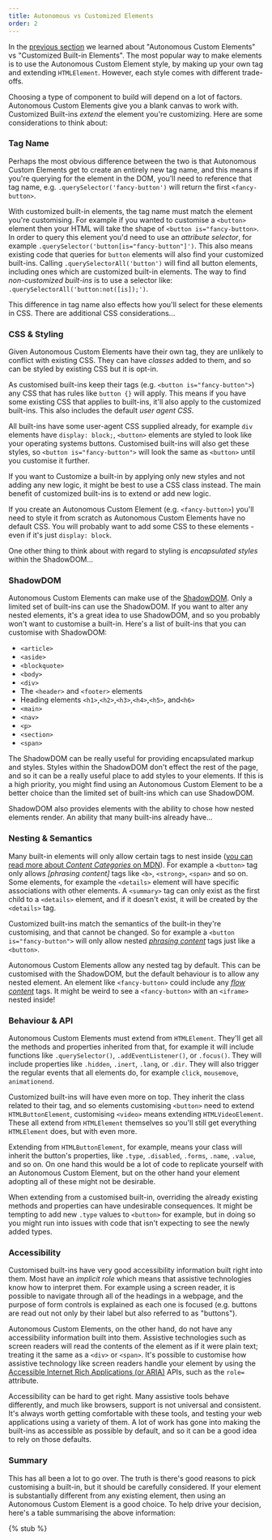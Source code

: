 ```yaml
---
title: Autonomous vs Customized Elements
order: 2
---
```


In the [previous section][defining-a-component] we learned about "Autonomous Custom Elements" vs "Customized Built-in
Elements". The most popular way to make elements is to use the Autonomous Custom Element style, by making up your own
tag and extending `HTMLElement`. However, each style comes with different trade-offs.

[defining-a-component]: /learn/defining-a-component

Choosing a type of component to build will depend on a lot of factors. Autonomous Custom Elements give you a blank
canvas to work with. Customized Built-ins _extend_ the element you're customizing. Here are some considerations to
think about:

### Tag Name

Perhaps the most obvious difference between the two is that Autonomous Custom Elements get to create an entirely new tag
name, and this means if you're querying for the element in the DOM, you'll need to reference that tag name, e.g. 
`.querySelector('fancy-button')` will return the first `<fancy-button>`.

With customized built-in elements, the tag name must match the element you're customising. For example if you wanted to
customise a `<button>` element then your HTML will take the shape of `<button is="fancy-button>`. In order to query this
element you'd need to use an _attribute selector_, for example `.querySelector('button[is="fancy-button"]')`. This also
means existing code that queries for `button` elements will also find your customized built-ins. Calling 
`.querySelectorAll('button')` will find all button elements, including ones which are customized built-in elements. The
way to find _non-customized built-ins_ is to use a selector like: `.querySelectorAll('button:not([is]);')`.

This difference in tag name also effects how you'll select for these elements in CSS. There are additional CSS
considerations...

### CSS & Styling

Given Autonomous Custom Elements have their own tag, they are unlikely to conflict with existing CSS. They can have
_classes_ added to them, and so can be styled by existing CSS but it is opt-in. 

As customised built-ins keep their tags (e.g. `<button is="fancy-button">`) any CSS that has rules like `button {}` will
apply. This means if you have some existing CSS that applies to built-ins, it'll also apply to the customized built-ins.
This also includes the default _user agent CSS_.

All built-ins have some user-agent CSS supplied already, for example `div` elements have `display: block;`, `<button>`
elements are styled to look like your operating systems buttons. Customised built-ins will also get these styles, so
`<button is="fancy-button">` will look the same as `<button>` until you customise it further.

If you want to Customize a built-in by applying only new styles and not adding any new logic, it might be best to use a CSS
class instead. The main benefit of customized built-ins is to extend or add new logic.

If you create an Autonomous Custom Element (e.g. `<fancy-button>`) you'll need to style it from scratch as Autonomous
Custom Elements have no default CSS. You will probably want to add some CSS to these elements - even if it's just
`display: block`.

One other thing to think about with regard to styling is _encapsulated styles_ within the ShadowDOM...

### ShadowDOM

Autonomous Custom Elements can make use of the [ShadowDOM][shadowdom]. Only a limited set of built-ins can use the
ShadowDOM. If you want to alter any nested elements, it's a great idea to use ShadowDOM, and so you probably won't want to
customise a built-in. Here's a list of built-ins that you can customise with ShadowDOM:

- `<article>`
- `<aside>`
- `<blockquote>`
- `<body>`
- `<div>`
- The `<header>` and `<footer>` elements
- Heading elements `<h1>`,`<h2>`,`<h3>`,`<h4>`,`<h5>`, and`<h6>`
- `<main>`
- `<nav>`
- `<p>`
- `<section>`
- `<span>`

The ShadowDOM can be really useful for providing encapsulated markup and styles. Styles within the ShadowDOM don't effect
the rest of the page, and so it can be a really useful place to add styles to your elements. If this is a high priority,
you might find using an Autonomous Custom Element to be a better choice than the limited set of built-ins which can use
ShadowDOM.

ShadowDOM also provides elements with the ability to chose how nested elements render. An ability that many built-ins
already have...

[shadowdom]: /learn/components/shadowdom

### Nesting & Semantics

Many built-in elements will only allow certain tags to nest inside ([you can read more about _Content Categories_ on
MDN][content-categories]). For example a `<button>` tag only allows _[phrasing content]_ tags like `<b>`,
`<strong>`, `<span>` and so on. Some elements, for example the `<details>` element will have specific associations with
other elements. A `<summary>` tag can only exist as the first child to a `<details>` element, and if it doesn't exist,
it will be created by the `<details>` tag.

Customized built-ins match the semantics of the built-in they're customising, and that cannot be changed. So for example
a `<button is="fancy-button">` will only allow nested _[phrasing content][phrasing-content]_ tags just like a `<button>`.

Autonomous Custom Elements allow any nested tag by default. This can be customised with the ShadowDOM, but the
default behaviour is to allow any nested element. An element like `<fancy-button>` could include any
_[flow content][flow-content]_ tags. It might be weird to see a `<fancy-button>` with an `<iframe>` nested inside!

[content-categories]: https://developer.mozilla.org/en-US/docs/Web/HTML/Content_categories
[phrasing-content]: https://developer.mozilla.org/en-US/docs/Web/HTML/Content_categories#phrasing_content
[flow-content]: https://developer.mozilla.org/en-US/docs/Web/HTML/Content_categories#flow_content

### Behaviour & API

Autonomous Custom Elements must extend from `HTMLElement`. They'll get all the methods and properties inherited from that,
for example it will include functions like `.querySelector()`, `.addEventListener()`, or `.focus()`. They will include
properties like `.hidden`, `.inert`, `.lang`, or `.dir`. They will also trigger the regular events that all elements do,
for example `click`, `mousemove`, `animationend`. 

Customized built-ins will have even more on top. They inherit the class related to their tag, and so elements customising
`<button>` need to extend `HTMLButtonElement`, customising `<video>` means extending `HTMLVideoElement`. These all extend
from `HTMLElement` themselves so you'll still get everything `HTMLElement` does, but with even more.

Extending from `HTMLButtonElement`, for example, means your class will inherit the button's properties, like `.type`,
`.disabled`, `.forms`, `.name`, `.value`, and so on. On one hand this would be a lot of code to replicate yourself with an 
Autonomous Custom Element, but on the other hand your element adopting all of these might not be desirable.

When extending from a customised built-in, overriding the already existing methods and properties can have undesirable
consequences. It might be tempting to add new `.type` values to `<button>` for example, but in doing so you might run into
issues with code that isn't expecting to see the newly added types.

### Accessibility

Customised built-ins have very good accessibility information built right into them. Most have an _implicit role_ which means
that assistive technologies know how to interpret them. For example using a screen reader, it is possible to navigate through
all of the headings in a webpage, and the purpose of form controls is explained as each one is focused (e.g. buttons are read
out not only by their label but also referred to as "buttons").

Autonomous Custom Elements, on the other hand, do not have any accessibility information built into them. Assistive
technologies such as screen readers will read the contents of the element as if it were plain text; treating it the same as a 
`<div>` or `<span>`. It's possible to customise how assistive technology like screen readers handle your element by using the [Accessible Internet Rich Applications (or ARIA)][aria] APIs, such as the `role=` attribute.

Accessibility can be hard to get right. Many assistive tools behave differently, and much like browsers, support is not
universal and consistent. It's always worth getting comfortable with these tools, and testing your web applications using a
variety of them. A lot of work has gone into making the built-ins as accessible as possible by default, and so it can be a 
good idea to rely on those defaults.

[aria]: https://developer.mozilla.org/en-US/docs/Web/Accessibility/ARIA

### Summary

This has all been a lot to go over. The truth is there's good reasons to pick customising a built-in, but it should be
carefully considered. If your element is substantially different from any existing element, then using an Autonomous Custom
Element is a good choice. To help drive your decision, here's a table summarising the above information:

{% stub %}